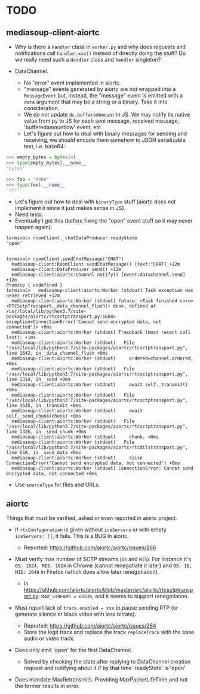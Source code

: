 # TODO

## mediasoup-client-aiortc

* Why is there a `Handler` class in `worker.py` and why does requests and notifications call `handler.xxx()` instead of directly doing the stuff? Do we really need such a `Handler` class and `handler` singleton?

* DataChannel.
  - No "error" event implemented in aiortc.
  - "message" events generated by aiortc are not wrapped into a `MessageEvent` but, instead, the "message" event is emitted with a `data` argument that may be a string or a binary. Take it into consideration.
  - We do not update `dc.bufferedAmount` in JS. We may notify its native value from py to JS for each sent message, received message, 'bufferedamountlow' event, etc. 
  - Let's figure out how to deal with binary messages for sending and receiving, we should encode them somehow to JSON serializable text, i.e. base64:

```python
>>> empty_bytes = bytes(4)
>>> type(empty_bytes).__name__
'bytes'

>>> foo = "hehe"
>>> type(foo).__name__
'str'
```

  - Let's figure out how to deal with `binaryType` stuff (aiortc does not implement it since it just makes sense in JS).
  - Need tests.
  - Eventually I got this (before fixing the "open" event stuff so it may never happen again):

```
terminal> roomClient._chatDataProducer.readyState
'open'


terminal> roomClient.sendChatMessage("CHAT")
  mediasoup-client:RoomClient sendChatMessage() [text:"CHAT] +12m
  mediasoup-client:DataProducer send() +12m
  mediasoup-client:aiortc:Channel notify() [event:datachannel.send] +12m
Promise { undefined }
terminal>   mediasoup-client:aiortc:Worker (stdout) Task exception was never retrieved +12m
  mediasoup-client:aiortc:Worker (stdout) future: <Task finished coro=<RTCSctpTransport._data_channel_flush() done, defined at /usr/local/lib/python3.7/site-packages/aiortc/rtcsctptransport.py:1604> exception=ConnectionError('Cannot send encrypted data, not connected')> +0ms
  mediasoup-client:aiortc:Worker (stdout) Traceback (most recent call last): +1ms
  mediasoup-client:aiortc:Worker (stdout)   File "/usr/local/lib/python3.7/site-packages/aiortc/rtcsctptransport.py", line 1642, in _data_channel_flush +0ms
  mediasoup-client:aiortc:Worker (stdout)     ordered=channel.ordered, +0ms
  mediasoup-client:aiortc:Worker (stdout)   File "/usr/local/lib/python3.7/site-packages/aiortc/rtcsctptransport.py", line 1314, in _send +0ms
  mediasoup-client:aiortc:Worker (stdout)     await self._transmit() +0ms
  mediasoup-client:aiortc:Worker (stdout)   File "/usr/local/lib/python3.7/site-packages/aiortc/rtcsctptransport.py", line 1535, in _transmit +0ms
  mediasoup-client:aiortc:Worker (stdout)     await self._send_chunk(chunk) +0ms
  mediasoup-client:aiortc:Worker (stdout)   File "/usr/local/lib/python3.7/site-packages/aiortc/rtcsctptransport.py", line 1326, in _send_chunk +0ms
  mediasoup-client:aiortc:Worker (stdout)     chunk, +0ms
  mediasoup-client:aiortc:Worker (stdout)   File "/usr/local/lib/python3.7/site-packages/aiortc/rtcdtlstransport.py", line 658, in _send_data +0ms
  mediasoup-client:aiortc:Worker (stdout)     raise ConnectionError("Cannot send encrypted data, not connected") +0ms
  mediasoup-client:aiortc:Worker (stdout) ConnectionError: Cannot send encrypted data, not connected +0ms
```


* Use `sourceType` for files and URLs.


## aiortc

Things that must be verified, asked or even reported in aiortc project.

* If `rtcConfiguration` is given without `iceServers` or with empty `iceServers: []`, it fails. This is a BUG in aiortc.
  - Reported: https://github.com/aiortc/aiortc/issues/266

* Must verify max number of SCTP streams (`OS` and `MIS`). For instance it's `OS: 1024, MIS: 1024` in Chrome (cannot renegotiate it later) and `OS: 16, MIS: 2048` in Firefox (which does allow later renegotiation).
  - In https://github.com/aiortc/aiortc/blob/master/src/aiortc/rtcsctptransport.py:
    `MAX_STREAMS = 65535`, and it seems to support renegotiation.

* Must report lack of `track.enabled = xxx` to pause sending RTP (or generate silence or black video with less bitrate).
  - Reported: https://github.com/aiortc/aiortc/issues/264
  - Store the legit track and replace the track `replaceTrack` with the base audio or video track.

* Does only emit 'open' for the first DataChannel.
  - Solved by checking the state after replying to DataChannel creation request and notifying about it if by that time 'readyState' is 'open'

* Does mandate MaxRetransmits. Providing MaxPacketLifeTime and not the former results in error.

